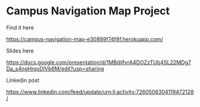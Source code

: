 # Campus Navigation Map Project
Find it here

https://campus-navigation-map-e30899f74f8f.herokuapp.com/

Slides here

https://docs.google.com/presentation/d/1MBdilfvrA4DOZzTUb4SL22MDg7Da_s4ngHrqxDlVb6M/edit?usp=sharing

Linkedin post

https://www.linkedin.com/feed/update/urn:li:activity:7260506304119472128/
